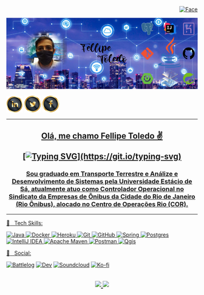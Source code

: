 <p align="right"><a href="https://hits.seeyoufarm.com"><img alt="Face" title="Facebook" src="https://hits.seeyoufarm.com/api/count/incr/badge.svg?url=https://github.com/FellipeToledo%2Fgjbae1212%2Fhit-counter&count_bg=%233F3DC8&title_bg=%23070707&icon=github.svg&icon_color=%23FBF6F6&title=VISITAS&edge_flat=false">  </a>
</p>   

<p align="center">
<img src="Images/Capa-do-Facebook851x315px.jpeg" alt="SmartCity">
</p>



  <a href="https://www.linkedin.com/in/fellipetoledo/"><img alt="Linkedim" title="Linkedin" src="https://github.com/FellipeToledo/FellipeToledo/blob/main/Images/Icons/linkedin-icon.png"></a>
  <a href="https://twitter.com/FellipeToledo"><img alt="Twitter" title="Twitter" src="https://github.com/FellipeToledo/FellipeToledo/blob/main/Images/Icons/twitter-icon.png"></a>
  <a href="https://www.facebook.com/fellipetoledo001"><img alt="Face" title="Facebook" src="https://github.com/FellipeToledo/FellipeToledo/blob/main/Images/Icons/face-icon.png">
  
 ---
<h2 align="center">
Olá, me chamo Fellipe Toledo ✌ 
  
[![Typing SVG](https://readme-typing-svg.herokuapp.com?duration=3500&lines=Seja+bem+vindo+ao+meu+GitHub!!!)](https://git.io/typing-svg)
  <h3 align="center">
Sou graduado em Transporte Terrestre e Análize e Desenvolvimento de Sistemas pela Universidade Estácio de Sá, atualmente atuo como Controlador Operacional no Sindicato da Empresas de Ônibus da Cidade do Rio de Janeiro (Rio Ônibus), alocado no Centro de Operações Rio (COR).
  </h3>
  
---

:bust_in_silhouette: &nbsp; Tech Skills:

<p>
  
  ![Java](https://img.shields.io/badge/java-%23ED8B00.svg?style=for-the-badge&logo=java&logoColor=white)
  ![Docker](https://img.shields.io/badge/docker-%230db7ed.svg?style=for-the-badge&logo=docker&logoColor=white)
  ![Heroku](https://img.shields.io/badge/heroku-%23430098.svg?style=for-the-badge&logo=heroku&logoColor=white)
  ![Git](https://img.shields.io/badge/git-%23F05033.svg?style=for-the-badge&logo=git&logoColor=white)
  ![GitHub](https://img.shields.io/badge/github-%23121011.svg?style=for-the-badge&logo=github&logoColor=white)
  ![Spring](https://img.shields.io/badge/spring-%236DB33F.svg?style=for-the-badge&logo=spring&logoColor=white)
  ![Postgres](https://img.shields.io/badge/postgres-%23316192.svg?style=for-the-badge&logo=postgresql&logoColor=white)
  ![IntelliJ IDEA](https://img.shields.io/badge/IntelliJIDEA-000000.svg?style=for-the-badge&logo=intellij-idea&logoColor=white)
  ![Apache Maven](https://img.shields.io/badge/Apache%20Maven-C71A36?style=for-the-badge&logo=Apache%20Maven&logoColor=white)
  ![Postman](https://img.shields.io/badge/Postman-FF6C37?style=for-the-badge&logo=postman&logoColor=white)
  ![Qgis](https://img.shields.io/badge/Qgis-ffffff?style=for-the-badge&logo=qgis&logoColor=gren)
</p>
  
:bust_in_silhouette: &nbsp; Social:
    
  <a href="https://battlelog.battlefield.com/bf4/user/FellipeToledo/"><img alt="Battlelog" title="Game" src="https://shields.io/badge/-BATTLELOG-blue.svg?&style=for-the-badge&logo=ea&logoColor=white"></a>
  <a href="https://dev.to/fellipetoledo"><img alt="Dev" title="Social" src="https://shields.io/badge/-Dev.to-blue.svg?&style=for-the-badge&logo=dev.to&logoColor=white"></a>
  <a href="https://soundcloud.com/fellipe-toledo-133879191"><img alt="Soundcloud" title="Musica" src="https://shields.io/badge/-Soundcloud-critical.svg?&style=for-the-badge&logo=soundcloud&logoColor=white"></a>
  <a href="https://ko-fi.com/fellipetoledo"><img alt="Ko-fi" title="Contribuição" src="https://shields.io/badge/-BUY%20ME%20A%20COFFEE-CC2735.svg?&style=for-the-badge&logo=ko-fi&logoColor=white"></a>

    
<h2 align="center">
  <a href="https://github.com/fellipetoledo">
<img height="110em" src="https://github-readme-stats.vercel.app/api/top-langs/?username=fellipetoledo&layout=compact&langs_count=7&theme=dracula"/>

<img height="110em" src="https://github-readme-stats.vercel.app/api?username=fellipetoledo&show_icons=true&theme=dracula&include_all_commits=true&count_private=true"/>
 </h1>
   
  

